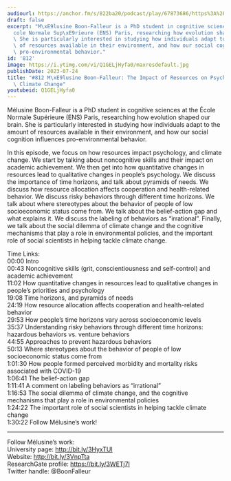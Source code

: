 ```yaml
---
audiourl: https://anchor.fm/s/822ba20/podcast/play/67873686/https%3A%2F%2Fd3ctxlq1ktw2nl.cloudfront.net%2Fstaging%2F2023-3-3%2F9abb0a16-7029-8277-7c90-0f5ff7a34065.m4a
draft: false
excerpt: "M\xE9lusine Boon-Falleur is a PhD student in cognitive sciences at the \xC9\
  cole Normale Sup\xE9rieure (ENS) Paris, researching how evolution shaped our brain.\
  \ She is particularly interested in studying how individuals adapt to the amount\
  \ of resources available in their environment, and how our social cognition influences\
  \ pro-environmental behavior."
id: '812'
image: https://i.ytimg.com/vi/Q1GELjHyfa0/maxresdefault.jpg
publishDate: 2023-07-24
title: "#812 M\xE9lusine Boon-Falleur: The Impact of Resources on Psychology, and\
  \ Climate Change"
youtubeid: Q1GELjHyfa0
---
```

<div class="timelinks">

Mélusine Boon-Falleur is a PhD student in cognitive sciences at the École Normale Supérieure (ENS) Paris, researching how evolution shaped our brain. She is particularly interested in studying how individuals adapt to the amount of resources available in their environment, and how our social cognition influences pro-environmental behavior.

In this episode, we focus on how resources impact psychology, and climate change. We start by talking about noncognitive skills and their impact on academic achievement. We then get into how quantitative changes in resources lead to qualitative changes in people’s psychology. We discuss the importance of time horizons, and talk about pyramids of needs. We discuss how resource allocation affects cooperation and health-related behavior. We discuss risky behaviors through different time horizons. We talk about where stereotypes about the behavior of people of low socioeconomic status come from. We talk about the belief-action gap and what explains it. We discuss the labeling of behaviors as “irrational”. Finally, we talk about the social dilemma of climate change and the cognitive mechanisms that play a role in environmental policies, and the important role of social scientists in helping tackle climate change.

Time Links:  
<time>00:00</time> Intro  
<time>00:43</time> Noncognitive skills (grit, conscientiousness and self-control) and academic achievement  
<time>11:02</time> How quantitative changes in resources lead to qualitative changes in people’s priorities and psychology  
<time>19:08</time> Time horizons, and pyramids of needs  
<time>24:19</time> How resource allocation affects cooperation and health-related behavior  
<time>29:53</time> How people’s time horizons vary across socioeconomic levels  
<time>35:37</time> Understanding risky behaviors through different time horizons: hazardous behaviors vs. venture behaviors   
<time>44:55</time> Approaches to prevent hazardous behaviors  
<time>50:13</time> Where stereotypes about the behavior of people of low socioeconomic status come from  
<time>1:01:30</time> How people formed perceived morbidity and mortality risks associated with COVID-19  
<time>1:06:41</time> The belief-action gap  
<time>1:11:41</time> A comment on labeling behaviors as “irrational”  
<time>1:16:53</time> The social dilemma of climate change, and the cognitive mechanisms that play a role in environmental policies  
<time>1:24:22</time> The important role of social scientists in helping tackle climate change  
<time>1:30:22</time> Follow Mélusine’s work!

---

Follow Mélusine’s work:  
University page: http://bit.ly/3HyxTUI  
Website: http://bit.ly/3VnpTta  
ResearchGate profile: https://bit.ly/3WETj7l  
Twitter handle: @BoonFalleur
</div>

